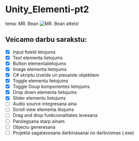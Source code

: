 # Unity_Elementi-pt2
tema: MR. Bean
![MR. Bean attels!](https://www.pngmart.com/files/22/Mr.-Bean-PNG-Image.png)

## Veicamo darbu sarakstu:
- [x] Input foield letojums
- [x] Text elementa lietojums
- [x] Button elementalietojums
- [x] Image elementa lietojums
- [x] C# skriptu izveide un piesaiste objektiem
- [x] Toggle elementu lietojums
- [x] Toggle Goup komponentes lietojums
- [x] Drop down elementa lietojums
- [x] Slider elementu lietojums
- [ ] Audio source integresana aina
- [ ] Scroll view elementa litojums
- [ ] Drag and drop funkcionalitates ievesana
- [ ] Parslegsana starp ainam
- [ ] Objectu generesana
- [ ] Projekta sagatavosana darbinasanai no darbvismas (.exe)
